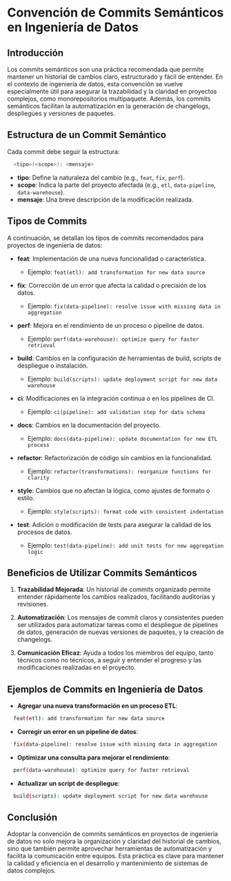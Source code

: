 # Convención de Commits Semánticos en Ingeniería de Datos

## Introducción

Los commits semánticos son una práctica recomendada que permite mantener un historial de cambios claro, estructurado y fácil de entender. En el contexto de ingeniería de datos, esta convención se vuelve especialmente útil para asegurar la trazabilidad y la claridad en proyectos complejos, como monorepositorios multipaquete. Además, los commits semánticos facilitan la automatización en la generación de changelogs, despliegues y versiones de paquetes.

## Estructura de un Commit Semántico

Cada commit debe seguir la estructura:

```bash
  <tipo>(<scope>): <mensaje>
```
- **tipo**: Define la naturaleza del cambio (e.g., `feat`, `fix`, `perf`).
- **scope**: Indica la parte del proyecto afectada (e.g., `etl`, `data-pipeline`, `data-warehouse`).
- **mensaje**: Una breve descripción de la modificación realizada.

## Tipos de Commits

A continuación, se detallan los tipos de commits recomendados para proyectos de ingeniería de datos:

- **feat**: Implementación de una nueva funcionalidad o característica.
  - Ejemplo: `feat(etl): add transformation for new data source`
  
- **fix**: Corrección de un error que afecta la calidad o precisión de los datos.
  - Ejemplo: `fix(data-pipeline): resolve issue with missing data in aggregation`
  
- **perf**: Mejora en el rendimiento de un proceso o pipeline de datos.
  - Ejemplo: `perf(data-warehouse): optimize query for faster retrieval`
  
- **build**: Cambios en la configuración de herramientas de build, scripts de despliegue o instalación.
  - Ejemplo: `build(scripts): update deployment script for new data warehouse`
  
- **ci**: Modificaciones en la integración continua o en los pipelines de CI.
  - Ejemplo: `ci(pipeline): add validation step for data schema`
  
- **docs**: Cambios en la documentación del proyecto.
  - Ejemplo: `docs(data-pipeline): update documentation for new ETL process`
  
- **refactor**: Refactorización de código sin cambios en la funcionalidad.
  - Ejemplo: `refactor(transformations): reorganize functions for clarity`
  
- **style**: Cambios que no afectan la lógica, como ajustes de formato o estilo.
  - Ejemplo: `style(scripts): format code with consistent indentation`
  
- **test**: Adición o modificación de tests para asegurar la calidad de los procesos de datos.
  - Ejemplo: `test(data-pipeline): add unit tests for new aggregation logic`

## Beneficios de Utilizar Commits Semánticos

1. **Trazabilidad Mejorada**: Un historial de commits organizado permite entender rápidamente los cambios realizados, facilitando auditorías y revisiones.

2. **Automatización**: Los mensajes de commit claros y consistentes pueden ser utilizados para automatizar tareas como el despliegue de pipelines de datos, generación de nuevas versiones de paquetes, y la creación de changelogs.

3. **Comunicación Eficaz**: Ayuda a todos los miembros del equipo, tanto técnicos como no técnicos, a seguir y entender el progreso y las modificaciones realizadas en el proyecto.

## Ejemplos de Commits en Ingeniería de Datos

- **Agregar una nueva transformación en un proceso ETL**:
```bash
  feat(etl): add transformation for new data source
```
- **Corregir un error en un pipeline de datos**:
```bash
  fix(data-pipeline): resolve issue with missing data in aggregation
```
- **Optimizar una consulta para mejorar el rendimiento**:
```bash
  perf(data-warehouse): optimize query for faster retrieval
```
- **Actualizar un script de despliegue**:
```bash
  build(scripts): update deployment script for new data warehouse
```

## Conclusión

Adoptar la convención de commits semánticos en proyectos de ingeniería de datos no solo mejora la organización y claridad del historial de cambios, sino que también permite aprovechar herramientas de automatización y facilita la comunicación entre equipos. Esta práctica es clave para mantener la calidad y eficiencia en el desarrollo y mantenimiento de sistemas de datos complejos.


